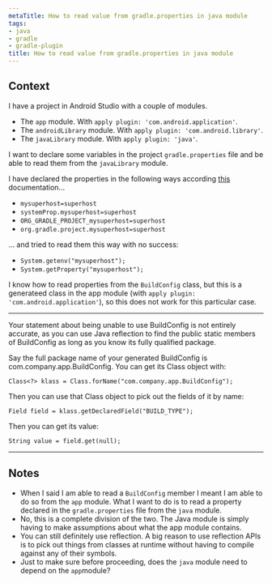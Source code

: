```yaml
---
metaTitle: How to read value from gradle.properties in java module
tags:
- java
- gradle
- gradle-plugin
title: How to read value from gradle.properties in java module
---
```


## Context

I have a project in Android Studio with a couple of modules.


* The `app` module. With `apply plugin: 'com.android.application'`.
* The `androidLibrary` module. With `apply plugin: 'com.android.library'`.
* The `javaLibrary` module. With `apply plugin: 'java'`.


I want to declare some variables in the project `gradle.properties` file and be able to read them from the `javaLibrary` module.


I have declared the properties in the following ways according [this](https://docs.gradle.org/current/userguide/build_environment.html) documentation...


* `mysuperhost=superhost`
* `systemProp.mysuperhost=superhost`
* `ORG_GRADLE_PROJECT_mysuperhost=superhost`
* `org.gradle.project.mysuperhost=superhost`


... and tried to read them this way with no success:


* `System.getenv("mysuperhost");`
* `System.getProperty("mysuperhost");`


I know how to read properties from the `BuildConfig` class, but this is a generateed class in the app module (with `apply plugin: 'com.android.application'`), so this does not work for this particular case.



---

Your statement about being unable to use BuildConfig is not entirely accurate, as you can use Java reflection to find the public static members of BuildConfig as long as you know its fully qualified package.


Say the full package name of your generated BuildConfig is com.company.app.BuildConfig. You can get its Class object with:



```
Class<?> klass = Class.forName("com.company.app.BuildConfig");

```

Then you can use that Class object to pick out the fields of it by name:



```
Field field = klass.getDeclaredField("BUILD_TYPE");

```

Then you can get its value:



```
String value = field.get(null);

```


---

## Notes

- When I said I am able to read a `BuildConfig` member I meant I am able to do so from the `app` module. What I want to do is to read a property declared in the `gradle.properties` file from the `java` module.
- No, this is a complete division of the two. The Java module is simply having to make assumptions about what the app module contains.
- You can still definitely use reflection. A big reason to use reflection APIs is to pick out things from classes at runtime without having to compile against any of their symbols.
- Just to make sure before proceeding, does the `java` module need to depend on the `app`module?
